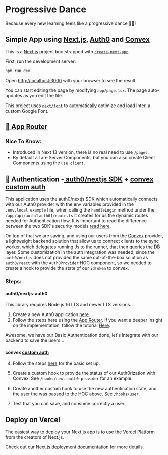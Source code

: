 # Progressive Dance

Because every new learning feels like a progressive dance 💃🏽!

## Simple App using [Next.js](https://nextjs.org/), [Auth0](https://auth0.com/) and [Convex](https://convex.dev)

This is a [Next.js](https://nextjs.org/) project bootstrapped with [`create-next-app`](https://github.com/vercel/next.js/tree/canary/packages/create-next-app).

First, run the development server:

```bash
npm run dev
```

Open [http://localhost:3000](http://localhost:3000) with your browser to see the result.

You can start editing the page by modifying `app/page.tsx`. The page auto-updates as you edit the file.

This project uses [`next/font`](https://nextjs.org/docs/basic-features/font-optimization) to automatically optimize and load Inter, a custom Google Font.

## [🔗 App Router](https://nextjs.org/docs/app/building-your-application/routing#the-app-router)

### Nice To Know:

- Introduced in Next 13 version, there is no real need to use `/pages`.
- By default all are Server Components, but you can also create Client Components using the `use client`.

## 🔐 Authentication -[ auth0/nextjs SDK](https://auth0.github.io/nextjs-auth0/index.html) + [convex custom auth](https://docs.convex.dev/auth/advanced/custom-auth)

This application uses the auth0/nextjs SDK which automatically connects with our Auth0 provider with the env variables provided in the `.env.local.example` file, when calling the `handleLogin` method under the `/app/api/auth/[auth0]/route.ts` it creates for us the dynamic routes needed for Authentication flow. It is important to read the difference between the two SDK's security models [read here](https://github.com/auth0/nextjs-auth0/tree/main?tab=readme-ov-file#comparison-with-the-auth0-react-sdk).

On top of that we are saving, and using our users from the [Convex](https://stack.convex.dev/how-convex-works) provider, a lightweight backend solution that allow us to connect clients to the sync worker, which delegates running Js to the runner, that then queries the DB layer. Some customization in the auth integration was needed, since the `auth0/nextjs` does not provided the same out-of-the-box solution as `auth0/react` with the `Auth0Provider` HOC component, so we needed to create a hook to provide the state of our `idToken` to convex.

### Steps:

#### auth0/nextjs-auth0

This library requires Node.js 16 LTS and newer LTS versions.

1. Create a new Auth0 application [here](https://manage.auth0.com/#/applications).
2. Follow the steps here using the [App Router](https://github.com/auth0/nextjs-auth0/tree/main?tab=readme-ov-file#app-router). If you want a deeper insight on the implementation, follow the tutorial [Here](https://developer.auth0.com/resources/guides/web-app/nextjs/basic-authentication).

Awesome, we have our Basic Authentication done, let's integrate with our backend to save the users...

#### convex [custom auth](https://docs.convex.dev/auth/advanced/custom-auth)

4. Follow the steps [here](https://docs.convex.dev/auth/advanced/custom-auth) for the basic set up.
5. Create a custom hook to provide the status of our Auth0rization with Convex. See `/hooks/next-auth0-provider` for an example.
6. Create another custom hook to use the new authentication state, and the user the was passed to the HOC above. See `/hooks/user`.

7. Test that you can save, and consume correctly a user.

## Deploy on Vercel

The easiest way to deploy your Next.js app is to use the [Vercel Platform](https://vercel.com/new?utm_medium=default-template&filter=next.js&utm_source=create-next-app&utm_campaign=create-next-app-readme) from the creators of Next.js.

Check out our [Next.js deployment documentation](https://nextjs.org/docs/deployment) for more details.
